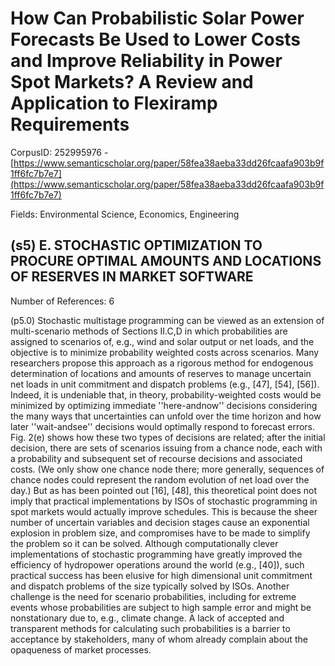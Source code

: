 # How Can Probabilistic Solar Power Forecasts Be Used to Lower Costs and Improve Reliability in Power Spot Markets? A Review and Application to Flexiramp Requirements

CorpusID: 252995976 - [https://www.semanticscholar.org/paper/58fea38aeba33dd26fcaafa903b9f1ff6fc7b7e7](https://www.semanticscholar.org/paper/58fea38aeba33dd26fcaafa903b9f1ff6fc7b7e7)

Fields: Environmental Science, Economics, Engineering

## (s5) E. STOCHASTIC OPTIMIZATION TO PROCURE OPTIMAL AMOUNTS AND LOCATIONS OF RESERVES IN MARKET SOFTWARE
Number of References: 6

(p5.0) Stochastic multistage programming can be viewed as an extension of multi-scenario methods of Sections II.C,D in which probabilities are assigned to scenarios of, e.g., wind and solar output or net loads, and the objective is to minimize probability weighted costs across scenarios. Many researchers propose this approach as a rigorous method for endogenous determination of locations and amounts of reserves to manage uncertain net loads in unit commitment and dispatch problems (e.g., [47], [54], [56]). Indeed, it is undeniable that, in theory, probability-weighted costs would be minimized by optimizing immediate ''here-andnow'' decisions considering the many ways that uncertainties can unfold over the time horizon and how later ''wait-andsee'' decisions would optimally respond to forecast errors. Fig. 2(e) shows how these two types of decisions are related; after the initial decision, there are sets of scenarios issuing from a chance node, each with a probability and subsequent set of recourse decisions and associated costs. (We only show one chance node there; more generally, sequences of chance nodes could represent the random evolution of net load over the day.) But as has been pointed out [16], [48], this theoretical point does not imply that practical implementations by ISOs of stochastic programming in spot markets would actually improve schedules. This is because the sheer number of uncertain variables and decision stages cause an exponential explosion in problem size, and compromises have to be made to simplify the problem so it can be solved. Although computationally clever implementations of stochastic programming have greatly improved the efficiency of hydropower operations around the world (e.g., [40]), such practical success has been elusive for high dimensional unit commitment and dispatch problems of the size typically solved by ISOs. Another challenge is the need for scenario probabilities, including for extreme events whose probabilities are subject to high sample error and might be nonstationary due to, e.g., climate change. A lack of accepted and transparent methods for calculating such probabilities is a barrier to acceptance by stakeholders, many of whom already complain about the opaqueness of market processes.
